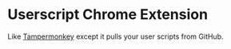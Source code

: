 # Userscript Chrome Extension

Like [Tampermonkey][1] except it pulls your user scripts from GitHub.

[1]: https://chrome.google.com/webstore/detail/tampermonkey/dhdgffkkebhmkfjojejmpbldmpobfkfo?hl=en
